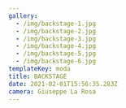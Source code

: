```yaml
---
gallery:
  - /img/backstage-1.jpg
  - /img/backstage-2.jpg
  - /img/backstage-3.jpg
  - /img/backstage-4.jpg
  - /img/backstage-5.jpg
  - /img/backstage-6.jpg
templateKey: moda
title: BACKSTAGE
date: 2021-02-01T15:56:35.283Z
camera: Giuseppe La Rosa
---
```

